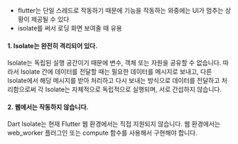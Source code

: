 - flutter는 단일 스레드로 작동하기 때문에 기능을 작동하는 와중에는 UI가 멈추는 상황이 제공될 수 있다
- isolate를 써서 로딩 화면 보여줄 때 유용
#### 1. Isolate는 완전히 격리되어 있다.

Isolate는 독립된 실행 공간이기 때문에 변수, 객체 또는 자원을 공유할 수 없습니다. 따라서 Isolate 간에 데이터를 전달할 때는 필요한 데이터를 메시지로 보내고, 다른 Isolate에서 해당 메시지를 받아 처리하고 다시 보내는 방식으로 데이터를 전달하고 처리함으로써 각 Isolate는 자체적으로 독립적으로 실행되며, 서로 간섭하지 않습니다.

#### 2. 웹에서는 작동하지 않습니다.

Dart Isolate는 현재 Flutter 웹 환경에서는 직접 지원되지 않습니다. 웹 환경에서는 web_worker 플러그인 또는 compute 함수를 사용해서 구현해야 합니다.